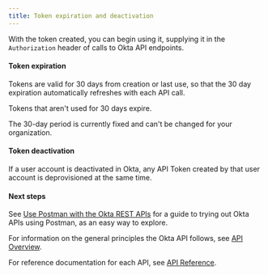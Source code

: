```yaml
---
title: Token expiration and deactivation
---
```


With the token created, you can begin using it, supplying it in the `Authorization` header of calls to Okta API endpoints.

#### Token expiration

Tokens are valid for 30 days from creation or last use, so that the 30 day expiration  automatically refreshes with each API call.

Tokens that aren't used for 30 days expire.

The 30-day period is currently fixed and can't be changed for your organization.

#### Token deactivation

If a user account is deactivated in Okta, any API Token created by that user account is deprovisioned at the same time.

#### Next steps

See [Use Postman with the Okta REST APIs](/code/rest/) for a guide to trying out Okta APIs using Postman, as an easy way to explore.

For information on the general principles the Okta API follows, see [API Overview](/docs/reference/api-overview/).

For reference documentation for each API, see [API Reference](/docs/reference/).

